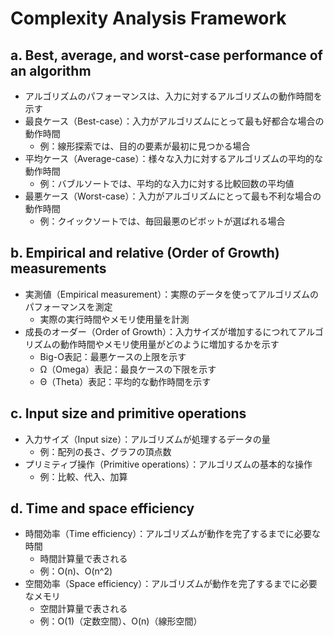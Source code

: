 # Complexity Analysis Framework

## a. Best, average, and worst-case performance of an algorithm
- アルゴリズムのパフォーマンスは、入力に対するアルゴリズムの動作時間を示す
- 最良ケース（Best-case）：入力がアルゴリズムにとって最も好都合な場合の動作時間
  - 例：線形探索では、目的の要素が最初に見つかる場合
- 平均ケース（Average-case）：様々な入力に対するアルゴリズムの平均的な動作時間
  - 例：バブルソートでは、平均的な入力に対する比較回数の平均値
- 最悪ケース（Worst-case）：入力がアルゴリズムにとって最も不利な場合の動作時間
  - 例：クイックソートでは、毎回最悪のピボットが選ばれる場合

## b. Empirical and relative (Order of Growth) measurements
- 実測値（Empirical measurement）：実際のデータを使ってアルゴリズムのパフォーマンスを測定
  - 実際の実行時間やメモリ使用量を計測
- 成長のオーダー（Order of Growth）：入力サイズが増加するにつれてアルゴリズムの動作時間やメモリ使用量がどのように増加するかを示す
  - Big-O表記：最悪ケースの上限を示す
  - Ω（Omega）表記：最良ケースの下限を示す
  - Θ（Theta）表記：平均的な動作時間を示す

## c. Input size and primitive operations
- 入力サイズ（Input size）：アルゴリズムが処理するデータの量
  - 例：配列の長さ、グラフの頂点数
- プリミティブ操作（Primitive operations）：アルゴリズムの基本的な操作
  - 例：比較、代入、加算

## d. Time and space efficiency
- 時間効率（Time efficiency）：アルゴリズムが動作を完了するまでに必要な時間
  - 時間計算量で表される
  - 例：O(n)、O(n^2)
- 空間効率（Space efficiency）：アルゴリズムが動作を完了するまでに必要なメモリ
  - 空間計算量で表される
  - 例：O(1)（定数空間）、O(n)（線形空間）
